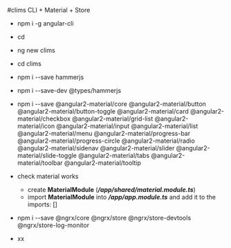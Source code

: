#clims CLI + Material + Store
* npm i -g angular-cli
* cd <code-dir>
* ng new clims
* cd clims
* npm i --save hammerjs
* npm i --save-dev @types/hammerjs
* npm i --save @angular2-material/core
    @angular2-material/button
    @angular2-material/button-toggle
    @angular2-material/card
    @angular2-material/checkbox
    @angular2-material/grid-list
    @angular2-material/icon
    @angular2-material/input
    @angular2-material/list
    @angular2-material/menu
    @angular2-material/progress-bar
    @angular2-material/progress-circle
    @angular2-material/radio
    @angular2-material/sidenav
    @angular2-material/slider
    @angular2-material/slide-toggle
    @angular2-material/tabs
    @angular2-material/toolbar
    @angular2-material/tooltip
* check material works
    * create **MaterialModule** (***/app/shared/material.module.ts***)
    * import **MaterialModule** into ***/app/app.module.ts*** and add it to the imports: []
    
* npm i --save @ngrx/core 
    @ngrx/store 
    @ngrx/store-devtools 
    @ngrx/store-log-monitor
* xx
    
